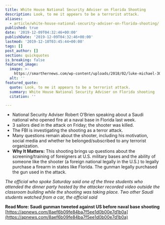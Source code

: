 ```yaml
---
title: White House National Security Adviser on Florida Shooting
description: Look, to me it appears to be a terrorist attack.
aliases:
  - article/white-house-national-security-adviser-on-florida-shooting/
published: true
date: '2019-12-09T04:32:46+00:00'
publishDate: '2019-12-09T04:32:46+00:00'
lastmod: '2019-12-10T03:45:44+00:00'
tags: []
post_author: []
section: quickquotes
is_breaking: false
featured_image:
  image: >-
    https://smarthernews.com/wp-content/uploads/2018/02/luke-michael-302392-1024x683.jpg
  alt: ''
featured_quote:
  quote: Look, to me it appears to be a terrorist attack.
  summary: White House National Security Adviser on Florida shooting
  citation: ''

---
```

*   National Security Adviser Robert O’Brien speaking about a Saudi national who opened fire at a naval base in Florida last week.
*   3 sailors died in the attack on Friday; the shooter was killed.
*   The FBI is investigating the shooting as a terror attack.
*   Many questions remain about the shooter, including his motivation, social media and whether he belonged/subscribed to any terrorist organization.
*   **Why It Matters:** This shooting brings up questions about the screening/training of foreigners at U.S. military bases and the ability of someone like the shooter (a foreign national legally in the U.S.) to legally purchase a firearm in states like Florida. The gunman legally purchased the gun used in the attack.

_The official who spoke Saturday said one of the three students who attended the dinner party hosted by the attacker recorded video outside the classroom building while the shooting was taking place. Two other Saudi students watched from a car, the official said_

**Read More: Saudi gunman tweeted against US before naval base shooting**  
[https://apnews.com/8aef6b09fe84ba7f5ee1d0b00e7d1b0a](https://apnews.com/8aef6b09fe84ba7f5ee1d0b00e7d1b0a)